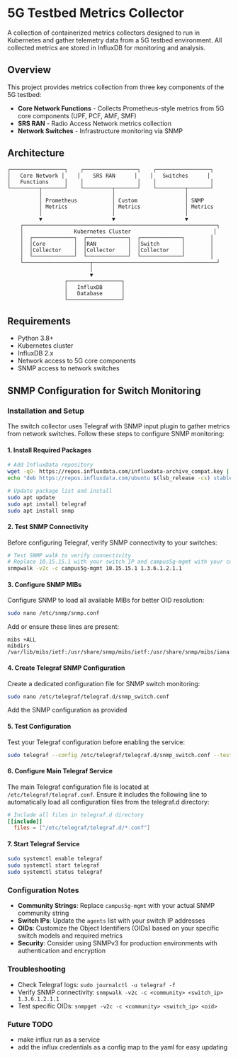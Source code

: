 # 5G Testbed Metrics Collector
A collection of containerized metrics collectors designed to run in Kubernetes and gather telemetry data from a 5G testbed environment. All collected metrics are stored in InfluxDB for monitoring and analysis.

## Overview
This project provides metrics collection from three key components of the 5G testbed:
- **Core Network Functions** - Collects Prometheus-style metrics from 5G core components (UPF, PCF, AMF, SMF)
- **SRS RAN** - Radio Access Network metrics collection
- **Network Switches** - Infrastructure monitoring via SNMP

## Architecture
```
┌─────────────────┐    ┌─────────────────┐    ┌─────────────────┐
│   Core Network │    │    SRS RAN      │    │   Switches      │
│   Functions     │    │                 │    │                 │
└─────────┬───────┘    └─────────┬───────┘    └─────────┬───────┘
          │                      │                      │
          │ Prometheus           │ Custom               │ SNMP
          │ Metrics              │ Metrics              │ Metrics
          │                      │                      │
          ▼                      ▼                      ▼
    ┌─────────────────────────────────────────────────────────────┐
    │                Kubernetes Cluster                          │
    │  ┌─────────────┐  ┌─────────────┐  ┌─────────────┐        │
    │  │Core         │  │RAN          │  │Switch       │        │
    │  │Collector    │  │Collector    │  │Collector    │        │
    │  └─────────────┘  └─────────────┘  └─────────────┘        │
    └─────────────────────┬───────────────────────────────────────┘
                          │
                          ▼
                  ┌─────────────────┐
                  │   InfluxDB      │
                  │   Database      │
                  └─────────────────┘
```

## Requirements
- Python 3.8+
- Kubernetes cluster
- InfluxDB 2.x
- Network access to 5G core components
- SNMP access to network switches

## SNMP Configuration for Switch Monitoring

### Installation and Setup

The switch collector uses Telegraf with SNMP input plugin to gather metrics from network switches. Follow these steps to configure SNMP monitoring:

#### 1. Install Required Packages

```bash
# Add InfluxData repository
wget -qO- https://repos.influxdata.com/influxdata-archive_compat.key | sudo tee /etc/apt/keyrings/influxdata.asc
echo "deb https://repos.influxdata.com/ubuntu $(lsb_release -cs) stable" | sudo tee /etc/apt/sources.list.d/influxdata.list

# Update package list and install
sudo apt update
sudo apt install telegraf
sudo apt install snmp
```

#### 2. Test SNMP Connectivity

Before configuring Telegraf, verify SNMP connectivity to your switches:

```bash
# Test SNMP walk to verify connectivity
# Replace 10.15.15.1 with your switch IP and campus5g-mgmt with your community string
snmpwalk -v2c -c campus5g-mgmt 10.15.15.1 1.3.6.1.2.1.1
```

#### 3. Configure SNMP MIBs

Configure SNMP to load all available MIBs for better OID resolution:

```bash
sudo nano /etc/snmp/snmp.conf
```

Add or ensure these lines are present:

```
mibs +ALL
mibdirs /var/lib/mibs/ietf:/usr/share/snmp/mibs/ietf:/usr/share/snmp/mibs/iana:/usr/share/snmp/mibs
```

#### 4. Create Telegraf SNMP Configuration

Create a dedicated configuration file for SNMP switch monitoring:

```bash
sudo nano /etc/telegraf/telegraf.d/snmp_switch.conf
```

Add the SNMP configuration as provided

#### 5. Test Configuration

Test your Telegraf configuration before enabling the service:

```bash
sudo telegraf --config /etc/telegraf/telegraf.d/snmp_switch.conf --test
```

#### 6. Configure Main Telegraf Service

The main Telegraf configuration file is located at `/etc/telegraf/telegraf.conf`. Ensure it includes the following line to automatically load all configuration files from the telegraf.d directory:

```toml
# Include all files in telegraf.d directory
[[include]]
  files = ["/etc/telegraf/telegraf.d/*.conf"]
```

#### 7. Start Telegraf Service

```bash
sudo systemctl enable telegraf
sudo systemctl start telegraf
sudo systemctl status telegraf
```

### Configuration Notes

- **Community Strings**: Replace `campus5g-mgmt` with your actual SNMP community string
- **Switch IPs**: Update the `agents` list with your switch IP addresses
- **OIDs**: Customize the Object Identifiers (OIDs) based on your specific switch models and required metrics
- **Security**: Consider using SNMPv3 for production environments with authentication and encryption

### Troubleshooting

- Check Telegraf logs: `sudo journalctl -u telegraf -f`
- Verify SNMP connectivity: `snmpwalk -v2c -c <community> <switch_ip> 1.3.6.1.2.1.1`
- Test specific OIDs: `snmpget -v2c -c <community> <switch_ip> <oid>`

### Future TODO
- make influx run as a service
- add the influx credentials as a config map to the yaml for easy updating
